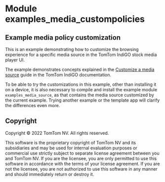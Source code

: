 # Module examples_media_custompolicies

## Example media policy customization

This is an example demonstrating how to customize the browsing experience for a specific media
source in the TomTom IndiGO stock media player UI.

The example demonstrates concepts explained in the
[Customize a media source](https://developer.tomtom.com/tomtom-indigo/documentation/tutorials-and-examples/media/customize-a-media-source)
guide in the TomTom IndiGO documentation.

To be able to try the customizations in this example, other than installing it on a device, it is
also necessary to compile and install the example module `examples_media_source`, as that contains
the media source customized by the current example. Trying another example or the template app will
clarify the differences even more.

## Copyright

Copyright © 2022 TomTom NV. All rights reserved.

This software is the proprietary copyright of TomTom NV and its subsidiaries and may be
used for internal evaluation purposes or commercial use strictly subject to separate
license agreement between you and TomTom NV. If you are the licensee, you are only permitted
to use this software in accordance with the terms of your license agreement. If you are
not the licensee, you are not authorized to use this software in any manner and should
immediately return or destroy it.
